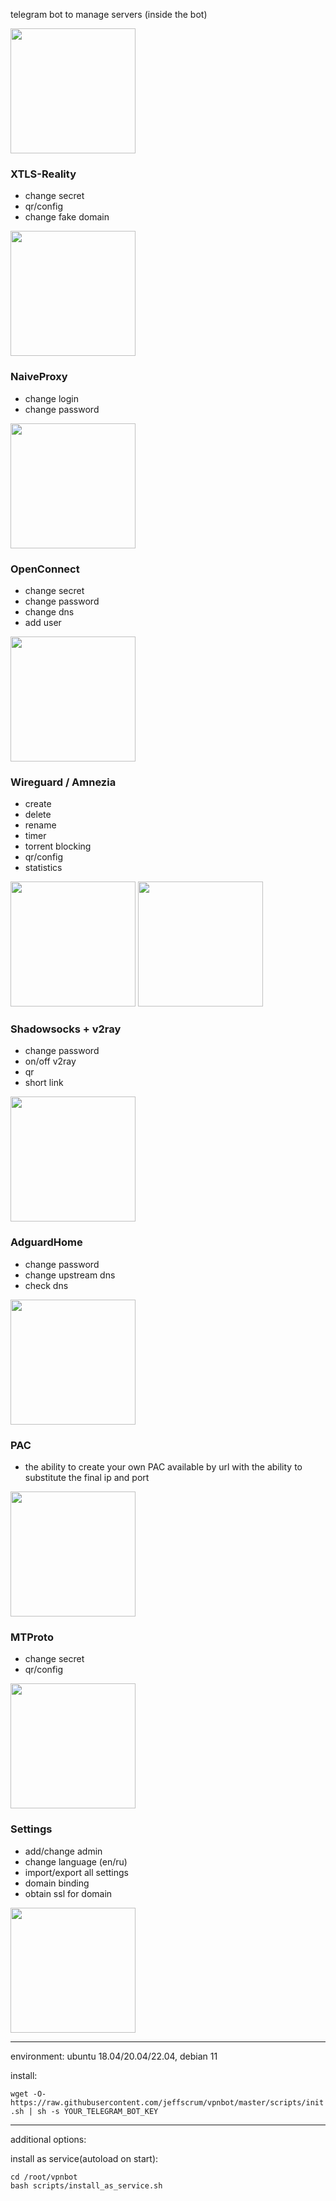 telegram bot to manage servers (inside the bot)

<img src="https://github.com/mercurykd/vpnbot/assets/30900414/d5a81237-5215-41db-87e5-20734120cc9c" width="200">

### XTLS-Reality
- change secret
- qr/config
- change fake domain
<img src="https://github.com/mercurykd/vpnbot/assets/30900414/39bdf4e0-96a6-4257-b61e-30a14122e236" width="200">

### NaiveProxy
- change login
- change password
<img src="https://github.com/mercurykd/vpnbot/assets/30900414/2127a4af-0436-452c-bfe2-c750dd5dbc06" width="200">

### OpenConnect
- change secret
- change password
- change dns
- add user
<img src="https://github.com/mercurykd/vpnbot/assets/30900414/a4ffc04f-965a-439b-862b-210b98e1f87d" width="200">

### Wireguard / Amnezia
- create
- delete
- rename
- timer
- torrent blocking
- qr/config
- statistics
<img src="https://github.com/mercurykd/vpnbot/assets/30900414/51a79c93-8083-40ba-a14b-a6ef19f00531" width="200">
<img src="https://github.com/mercurykd/vpnbot/assets/30900414/fd6ffd9f-bd75-479c-8dca-ea6c0b938b6c" width="200">

### Shadowsocks + v2ray
- change password
- on/off v2ray
- qr
- short link
<img src="https://github.com/mercurykd/vpnbot/assets/30900414/fbe39617-63ae-4536-8ab0-e4269ed8784a" width="200">

### AdguardHome
- change password
- change upstream dns
- check dns
<img src="https://github.com/mercurykd/vpnbot/assets/30900414/a7d4ba52-494b-429f-a3e2-08c68c8353c4" width="200">

### PAC
- the ability to create your own PAC available by url with the ability to substitute the final ip and port
<img src="https://github.com/mercurykd/vpnbot/assets/30900414/5343e009-1b21-450f-918d-b811b98a0549" width="200">

### MTProto
- change secret
- qr/config
<img src="https://github.com/mercurykd/vpnbot/assets/30900414/411696d8-172a-4dac-b6b7-4a6da3adfab2" width="200">

### Settings
- add/change admin
- change language (en/ru)
- import/export all settings
- domain binding
- obtain ssl for domain
<img src="https://github.com/mercurykd/vpnbot/assets/30900414/431ec09d-9c14-4c74-b8f6-e49c142132e8" width="200">

---
environment: ubuntu 18.04/20.04/22.04, debian 11

install:

`wget -O- https://raw.githubusercontent.com/jeffscrum/vpnbot/master/scripts/init.sh | sh -s YOUR_TELEGRAM_BOT_KEY`

---

additional options:

install as service(autoload on start):

```
cd /root/vpnbot
bash scripts/install_as_service.sh
```

